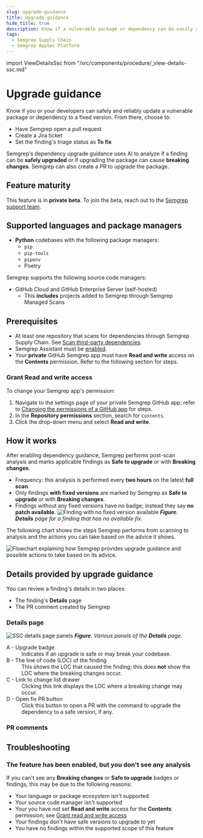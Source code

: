 ```yaml
---
slug: upgrade-guidance
title: Upgrade guidance
hide_title: true
description: Know if a vulnerable package or dependency can be easily and reliably upgraded to a fixed version.
tags:
  - Semgrep Supply Chain
  - Semgrep AppSec Platform
---
```


import ViewDetailsSsc from "/src/components/procedure/_view-details-ssc.md"
 
# Upgrade guidance

Know if you or your developers can safely and reliably update a vulnerable package or dependency to a fixed version. From there, choose to:

- Have Semgrep open a pull request
- Create a Jira ticket
- Set the finding's triage status as **To fix**

Semgrep's dependency upgrade guidance uses AI to analyze if a finding can be **safely upgraded** or if upgrading the package can cause **breaking changes**. Semgrep can also create a PR to upgrade the package.

## Feature maturity

This feature is in **private beta**. To join the beta, reach out to the [Semgrep support team](/support).

## Supported languages and package managers

- **Python** codebases with the following package managers:
  - `pip`
  - `pip-tools`
  - `pipenv`
  - Poetry

Semgrep supports the following source code managers:

- GitHub Cloud and GitHub Enterprise Server (self-hosted)
  - This **includes** projects added to Semgrep through Semgrep Managed Scans 

## Prerequisites

- At least one repository that scans for dependencies through Semgrep Supply Chain. See [Scan third-party dependencies](/semgrep-supply-chain/getting-started).
- Semgrep Assistant must be [enabled](/semgrep-assistant/getting-started).
- Your **private** GitHub Semgrep app must have **Read and write** access on the **Contents** permission. Refer to the following section for steps.

### Grant **Read and write** access

To change your Semgrep app's permission:

1. Navigate to the settings page of your private Semgrep GitHub app; refer to [<i class="fas fa-external-link fa-xs"></i> Changing the permissions of a GitHub app](https://docs.github.com/en/apps/maintaining-github-apps/modifying-a-github-app-registration#changing-the-permissions-of-a-github-app) for steps.
1. In the **Repository permissions** section, search for `Contents`.
1. Click the drop-down menu and select **Read and write**.

## How it works

After enabling dependency guidance, Semgrep performs post-scan analysis and marks applicable findings as **Safe to upgrade** or with **Breaking changes**.

- Frequency: this analysis is performed every **two hours** on the latest **full scan**.
- Only findings **with fixed versions** are marked by Semgrep as **Safe to upgrade** or with **Breaking changes**.
- Findings without any fixed versions have no badge; instead they say **no patch available**.
  ![Finding with no fixed version available](/img/no-patch-available.png#md-width)
  _**Figure**. **Details** page for a finding that has no available fix._

The following chart shows the steps Semgrep performs from scanning to analysis and the actions you can take based on the advice it shows.

![Flowchart explaining how Semgrep provides upgrade guidance and possible actions to take based on its advice.](/img/upgrade-guidance-flowchart.png)

## Details provided by upgrade guidance

You can review a finding's details in two places:

- The finding's **Details** page
- The PR comment created by Semgrep

### Details page

<ViewDetailsSsc />

![SSC details page panels](/img/vuln-panels-ssc.png)
_**Figure**. Various panels of the **Details** page._
<dl>
<dt>A - Upgrade badge</dt>
<dd>Indicates if an upgrade is safe or may break your codebase.</dd>
<dt>B - The line of code (LOC) of the finding</dt>
<dd>This shows the LOC that caused the finding; this does <strong>not</strong> show the LOC where the breaking changes occur.</dd>
<dt>C - Link to change list drawer</dt>
<dd>Clicking this link displays the LOC where a breaking change may occur.</dd>
<dt>D - Open fix PR button</dt>
<dd>Click this button to open a PR with the command to upgrade the dependency to a safe version, if any.</dd>
</dl>

### PR comments

## Troubleshooting

### The feature has been enabled, but you don't see any analysis

If you can't see any **Breaking changes** or **Safe to upgrade** badges or findings, this may be due to the following reasons:

- Your language or package ecosystem isn't supported
- Your source code manager isn't supported
- Your you have not set **Read and write** access for the **Contents** permission; see [Grant read and write access](#grant-read-and-write-access)
- Your findings don't have safe versions to upgrade to yet
- You have no findings within the supported scope of this feature
